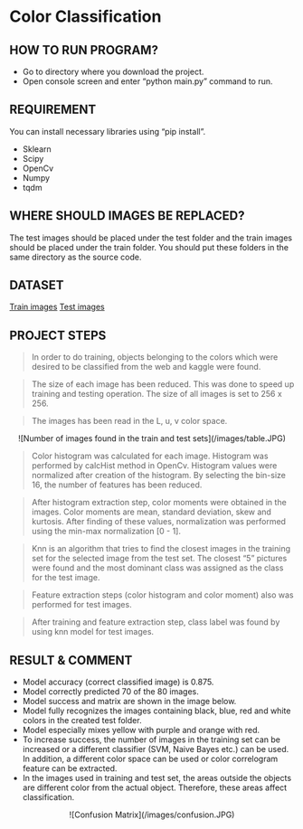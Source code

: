 
# Color Classification
## HOW TO RUN PROGRAM?
- Go to directory where you download the project.
- Open console screen and enter “python main.py” command to run.

## REQUIREMENT
You can install necessary libraries using “pip install”.
- Sklearn
- Scipy
- OpenCv
- Numpy
- tqdm

## WHERE SHOULD IMAGES BE REPLACED?
The test images should be placed under the test folder and the train images should be placed under the train folder. You should put these folders in the same directory as the source code.

## DATASET
[Train images](/train)
[Test images](/test)

## PROJECT STEPS
> In order to do training, objects belonging to the colors which were desired to be classified from the web and kaggle were found.

> The size of each image has been reduced. This was done to speed up training and testing operation. The size of all images is set to 256 x 256.

>The images has been read in the L, u, v color space.

<p align="center">
	![Number of images found in the train and test sets](/images/table.JPG)
</p>

>Color histogram was calculated for each image. Histogram was performed by calcHist method in OpenCv. Histogram values ​​were normalized after creation of the histogram. By selecting the bin-size 16, the number of features has been reduced.

>After histogram extraction step, color moments were obtained in the images. Color moments are mean, standard deviation, skew and kurtosis. After finding of these values, normalization was performed using the min-max normalization [0 - 1].

>Knn is an algorithm that tries to find the closest images in the training set for the selected image from the test set. The closest “5” pictures were found and the most dominant class was assigned as the class for the test image.

>Feature extraction steps (color histogram and color moment) also was performed for test images.

> After training and feature extraction step, class label was found by using knn model for test images.

## RESULT & COMMENT
- Model accuracy (correct classified image) is 0.875.
- Model correctly predicted 70 of the 80 images.
- Model success and matrix are shown in the image below.
- Model fully recognizes the images containing black, blue, red and white colors in the created test folder.
- Model especially mixes yellow with purple and orange with red.
- To increase success, the number of images in the training set can be increased or a different classifier (SVM, Naive Bayes etc.) can be used. In addition, a different color space can be used or color correlogram feature can be extracted.
- In the images used in training and test set, the areas outside the objects are different color from the actual object. Therefore, these areas affect classification.

<p align="center">
	![Confusion Matrix](/images/confusion.JPG)
</p>